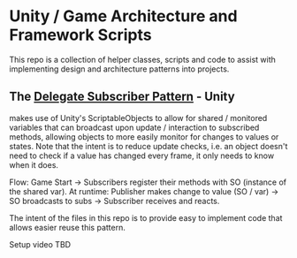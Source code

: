 # Unity / Game Architecture and Framework Scripts

This repo is a collection of helper classes, scripts and code to assist with implementing design and architecture patterns into projects.

## The [Delegate Subscriber Pattern](https://github.com/allie-writes-code/Unity-Framework-Scripts/tree/main/Delegate%20Subscriber%20Pattern) - Unity
makes use of Unity's ScriptableObjects to allow for shared / monitored variables that can broadcast upon update / interaction to subscribed methods, allowing objects to more easily monitor for changes to values or states. Note that the intent is to reduce update checks, i.e. an object doesn't need to check if a value has changed every frame, it only needs to know when it does.

Flow:
Game Start -> Subscribers register their methods with SO (instance of the shared var).
At runtime: Publisher makes change to value (SO / var) -> SO broadcasts to subs -> Subscriber receives and reacts.

The intent of the files in this repo is to provide easy to implement code that allows easier reuse this pattern.

Setup video TBD
